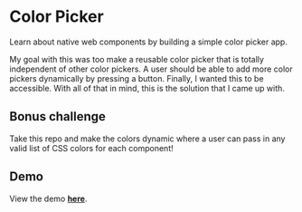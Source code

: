 # Color Picker
Learn about native web components by building a simple color picker app.

My goal with this was too make a reusable color picker that is totally independent of other color pickers. A user should be able to add more color pickers dynamically by pressing a button. Finally, I wanted this to be accessible. With all of that in mind, this is the solution that I came up with.

## Bonus challenge
Take this repo and make the colors dynamic where a user can pass in any valid list of CSS colors for each component!

## Demo
View the demo [**here**](https://codepen.io/maxshuty/pen/MWyBrKB).

